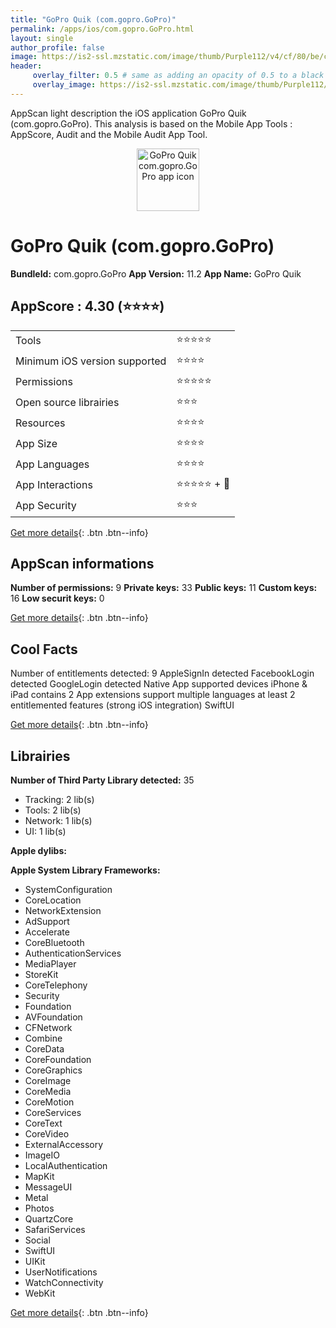 ```yaml
---
title: "GoPro Quik (com.gopro.GoPro)"
permalink: /apps/ios/com.gopro.GoPro.html
layout: single
author_profile: false
image: https://is2-ssl.mzstatic.com/image/thumb/Purple112/v4/cf/80/be/cf80bebf-cce5-bc74-f0d9-89bf0e748c46/AppIcon-1x_U007emarketing-0-7-0-85-220.png/512x512bb.jpg
header: 
     overlay_filter: 0.5 # same as adding an opacity of 0.5 to a black background
     overlay_image: https://is2-ssl.mzstatic.com/image/thumb/Purple112/v4/cf/80/be/cf80bebf-cce5-bc74-f0d9-89bf0e748c46/AppIcon-1x_U007emarketing-0-7-0-85-220.png/512x512bb.jpg
---
```

AppScan light description the iOS application GoPro Quik (com.gopro.GoPro). This analysis is based on the Mobile App Tools : AppScore, Audit and the Mobile Audit App Tool.

  
  
<div style="text-align: center;"><img src="https://is2-ssl.mzstatic.com/image/thumb/Purple112/v4/cf/80/be/cf80bebf-cce5-bc74-f0d9-89bf0e748c46/AppIcon-1x_U007emarketing-0-7-0-85-220.png/512x512bb.jpg" width="100" height="100" alt="GoPro Quik com.gopro.GoPro app icon"></div>  
  
# GoPro Quik (com.gopro.GoPro)

**BundleId:** com.gopro.GoPro
**App Version:** 11.2
**App Name:** GoPro Quik


## AppScore : 4.30 (⭐️⭐️⭐️⭐️) 

<table>
<tr><td> Tools </td><td> ⭐️⭐️⭐️⭐️⭐️ </td></tr>
<tr><td> Minimum iOS version supported </td><td> ⭐️⭐️⭐️⭐️ </td></tr>
<tr><td> Permissions </td><td> ⭐️⭐️⭐️⭐️⭐️ </td></tr>
<tr><td> Open source librairies </td><td> ⭐️⭐️⭐️ </td></tr>
<tr><td> Resources </td><td> ⭐️⭐️⭐️⭐️ </td></tr>
<tr><td> App Size </td><td> ⭐️⭐️⭐️⭐️ </td></tr>
<tr><td> App Languages </td><td> ⭐️⭐️⭐️⭐️ </td></tr>
<tr><td> App Interactions </td><td> ⭐️⭐️⭐️⭐️⭐️ + 🌟 </td></tr>
<tr><td> App Security </td><td> ⭐️⭐️⭐️ </td></tr>
</table>

[Get more details](/pricing.html){: .btn .btn--info}  
  
## AppScan informations 

**Number of permissions:** 9
**Private keys:** 33
**Public keys:** 11
**Custom keys:** 16
**Low securit keys:** 0
  
[Get more details](/pricing.html){: .btn .btn--info}

## Cool Facts

Number of entitlements detected: 9
AppleSignIn detected
FacebookLogin detected
GoogleLogin detected
Native App
supported devices iPhone & iPad
contains 2 App extensions
support multiple languages
at least 2 entitlemented features (strong iOS integration)
SwiftUI
  
[Get more details](/pricing.html){: .btn .btn--info}

## Librairies 
**Number of Third Party Library detected:** 35
- Tracking: 2 lib(s)
- Tools: 2 lib(s)
- Network: 1 lib(s)
- UI: 1 lib(s)

**Apple dylibs:**


**Apple System Library Frameworks:**
- SystemConfiguration
- CoreLocation
- NetworkExtension
- AdSupport
- Accelerate
- CoreBluetooth
- AuthenticationServices
- MediaPlayer
- StoreKit
- CoreTelephony
- Security
- Foundation
- AVFoundation
- CFNetwork
- Combine
- CoreData
- CoreFoundation
- CoreGraphics
- CoreImage
- CoreMedia
- CoreMotion
- CoreServices
- CoreText
- CoreVideo
- ExternalAccessory
- ImageIO
- LocalAuthentication
- MapKit
- MessageUI
- Metal
- Photos
- QuartzCore
- SafariServices
- Social
- SwiftUI
- UIKit
- UserNotifications
- WatchConnectivity
- WebKit


  
[Get more details](/pricing.html){: .btn .btn--info}


